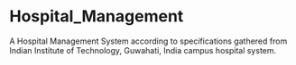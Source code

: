 # Hospital_Management

A Hospital Management System according to specifications gathered from Indian Institute of Technology, Guwahati, India campus hospital system.  
